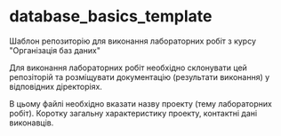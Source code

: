 # database_basics_template

Шаблон репозиторію для виконання лабораторних робіт з курсу "Організація баз даних"

Для виконання лабораторних робіт необхідно склонувати цей репозіторій та розміщувати
документацію (результати виконання) у відповідних діректоріях. 

В цьому файлі необхідно вказати назву проекту (тему лабораторних робіт). Коротку загальну характеристику
проекту, контактні дані виконавців.
